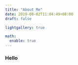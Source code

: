 ```yaml
---
title: "About Me"
date: 2019-08-02T11:04:49+08:00
draft: false

lightgallery: true

math:
  enable: true
---
```


### Hello